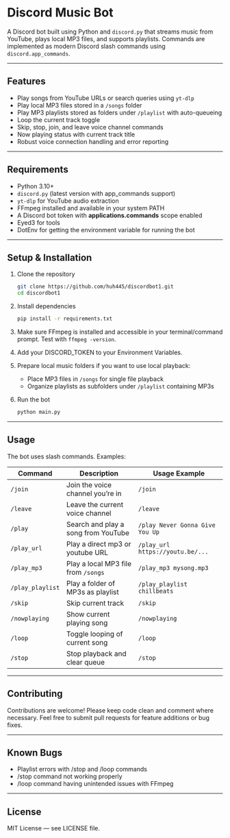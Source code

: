# Discord Music Bot

A Discord bot built using Python and `discord.py` that streams music from YouTube, plays local MP3 files, and supports playlists. Commands are implemented as modern Discord slash commands using `discord.app_commands`.

---

## Features

- Play songs from YouTube URLs or search queries using `yt-dlp`  
- Play local MP3 files stored in a `/songs` folder  
- Play MP3 playlists stored as folders under `/playlist` with auto-queueing  
- Loop the current track toggle  
- Skip, stop, join, and leave voice channel commands  
- Now playing status with current track title  
- Robust voice connection handling and error reporting  

---

## Requirements

- Python 3.10+  
- `discord.py` (latest version with app_commands support)  
- `yt-dlp` for YouTube audio extraction  
- FFmpeg installed and available in your system PATH  
- A Discord bot token with **applications.commands** scope enabled  
- Eyed3 for tools
- DotEnv for getting the environment variable for running the bot

---

## Setup & Installation

1. Clone the repository  
   ```bash
   git clone https://github.com/huh445/discordbot1.git
   cd discordbot1
   ```

2. Install dependencies  
   ```bash
   pip install -r requirements.txt
   ```

3. Make sure FFmpeg is installed and accessible in your terminal/command prompt. Test with `ffmpeg -version`.

4. Add your DISCORD_TOKEN to your Environment Variables.

5. Prepare local music folders if you want to use local playback:  
   - Place MP3 files in `/songs` for single file playback  
   - Organize playlists as subfolders under `/playlist` containing MP3s  

6. Run the bot  
   ```bash
   python main.py
   ```

---

## Usage

The bot uses slash commands. Examples:

| Command         | Description                        | Usage Example                    |
|-----------------|------------------------------------|----------------------------------|
| `/join`         | Join the voice channel you’re in   | `/join`                          |
| `/leave`        | Leave the current voice channel    | `/leave`                         |
| `/play`         | Search and play a song from YouTube| `/play Never Gonna Give You Up`  |
| `/play_url`     | Play a direct mp3 or youtube URL   | `/play_url https://youtu.be/...` |
| `/play_mp3`     | Play a local MP3 file from `/songs`| `/play_mp3 mysong.mp3`           |
| `/play_playlist`| Play a folder of MP3s as playlist  | `/play_playlist chillbeats`      |
| `/skip`         | Skip current track                 | `/skip`                          |
| `/nowplaying`   | Show current playing song          | `/nowplaying`                    |
| `/loop`         | Toggle looping of current song     | `/loop`                          |
| `/stop`         | Stop playback and clear queue      | `/stop`                          |

---

## Contributing

Contributions are welcome! Please keep code clean and comment where necessary. Feel free to submit pull requests for feature additions or bug fixes.

---

## Known Bugs

- Playlist errors with /stop and /loop commands
- /stop command not working properly
- /loop command having unintended issues with FFmpeg

---

## License

MIT License — see LICENSE file.
